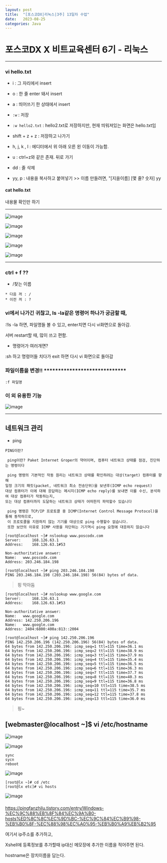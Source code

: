 ```yaml
---
layout: post
title:  "[포스코DX|리눅스|3주] 13일차 수업"
date:   2023-08-25
categories: Java
---
```

# 포스코DX X 비트교육센터 6기 - 리눅스

---

### vi hello.txt

- i : 그 자리에서 insert
- o : 한 줄 enter 돼서 insert
- a : 띄어쓰기 한 상태에서 insert


- `:w` : 저장
- `:w hello2.txt` : hello2.txt로 저장하지만, 현재 띄워져있는 화면은 hello.txt임

- shift + z + z : 저장하고 나가기

- h, j, k , l : 에디터에서 위 아래 오른 왼 이동이 가능함.

- u : ctrl+z와 같은 존재. 뒤로 가기
- dd : 줄 삭제

- yy, p : 내용을 복사하고 붙여넣기 >> 이름 만들려면, "[지을이름] [몇 줄? 숫자] yy 


#### cat hello.txt

내용물 확인만 하기


---


![image](https://github.com/talkingOrange/talkingOrange.github.io/assets/88815795/35475a15-5d3c-4b32-8598-cb75abf87419)

![image](https://github.com/talkingOrange/talkingOrange.github.io/assets/88815795/88b95fc6-1205-406c-a1f9-9155dd5c65a2)

![image](https://github.com/talkingOrange/talkingOrange.github.io/assets/88815795/5f97e03d-cb2b-4b3c-bf4f-45361eb4b626)

![image](https://github.com/talkingOrange/talkingOrange.github.io/assets/88815795/b4f25661-e734-4f86-92ee-ae6f220fe295)

![image](https://github.com/talkingOrange/talkingOrange.github.io/assets/88815795/3f4398b7-66df-4e00-ad27-376ffbf76e02)


---


### ctrl + f ??

- /찾는 이름

```
* 다음 꺼 : /
* 이전 꺼 : ?
```

### vi에서 나가긴 귀찮고, ls -la같은 명령어 하나가 궁금할 때,

:!ls -la 하면, 파일명들 볼 수 있고, enter치면 다시 vi화면으로 돌아감.

서버 restart할 때, 많이 쓰고 편함.

- 명령어가 여러개면?

:sh 하고 명령어들 치다가 exit 하면 다시 vi 화면으로 돌아감 


### 파일이름을 변경!! *****************************

`:f 파일명`

### 이 외 유용한 기능 

![image](https://github.com/talkingOrange/talkingOrange.github.io/assets/88815795/37cbcc1a-8dfd-4781-ba0a-6d37dd61bb3f)


---

## 네트워크 관리


- ping

```console
PING이란?

 ping이란? Paket Internet Groper의 약어이며, 컴퓨터 네트워크 상태를 점검, 진단하는 명령이다

 ping 명령의 기본적인 작동 원리는 네트워크 상태를 확인하려는 대상(target) 컴퓨터를 향해
일정 크기의 패킷(packet, 네트워크 최소 전송단위)을 보낸후(ICMP echo request)
대상 컴퓨터가 이에 대해 응답하는 메시지(ICMP echo reply)를 보내면 이를 수신, 분석하여 대상 컴퓨터가 작동하는지,
또는 대상 컴퓨터까지 도달하는 네트워크 상태가 어떠한지 파악할수 있습니다

 ping 명령은 TCP/IP 프로토콜 중 ICMP(Internet Control Message Protocol)을 통해 동작하므로,
 이 프로토콜을 지원하지 않는 기기를 대상으로 ping 수행할수 없습니다.
 또한 보안의 이유로 ICMP 사용을 차단하는 기기역시 ping 요청에 대응하지 않습니다
```

```console
[root@localhost ~]# nslookup www.poscodx.com
Server:		168.126.63.1
Address:	168.126.63.1#53

Non-authoritative answer:
Name:	www.poscodx.com
Address: 203.246.184.198

[root@localhost ~]# ping 203.246.184.198
PING 203.246.184.198 (203.246.184.198) 56(84) bytes of data.
```

> 핑 막아둠


```console
[root@localhost ~]# nslookup www.google.com
Server:		168.126.63.1
Address:	168.126.63.1#53

Non-authoritative answer:
Name:	www.google.com
Address: 142.250.206.196
Name:	www.google.com
Address: 2404:6800:400a:813::2004

[root@localhost ~]# ping 142.250.206.196
PING 142.250.206.196 (142.250.206.196) 56(84) bytes of data.
64 bytes from 142.250.206.196: icmp_seq=1 ttl=115 time=36.1 ms
64 bytes from 142.250.206.196: icmp_seq=2 ttl=115 time=38.9 ms
64 bytes from 142.250.206.196: icmp_seq=3 ttl=115 time=37.9 ms
64 bytes from 142.250.206.196: icmp_seq=4 ttl=115 time=35.4 ms
64 bytes from 142.250.206.196: icmp_seq=5 ttl=115 time=36.5 ms
64 bytes from 142.250.206.196: icmp_seq=6 ttl=115 time=36.3 ms
64 bytes from 142.250.206.196: icmp_seq=7 ttl=115 time=37.7 ms
64 bytes from 142.250.206.196: icmp_seq=8 ttl=115 time=40.3 ms
64 bytes from 142.250.206.196: icmp_seq=9 ttl=115 time=36.8 ms
64 bytes from 142.250.206.196: icmp_seq=10 ttl=115 time=38.5 ms
64 bytes from 142.250.206.196: icmp_seq=11 ttl=115 time=35.7 ms
64 bytes from 142.250.206.196: icmp_seq=12 ttl=115 time=37.8 ms
64 bytes from 142.250.206.196: icmp_seq=13 ttl=115 time=36.0 ms

```

> 핑~



## [webmaster@localhost ~]$ vi /etc/hostname

 ![image](https://github.com/talkingOrange/talkingOrange.github.io/assets/88815795/5a4a2742-8dd5-4632-ba79-6257816629f5)


![image](https://github.com/talkingOrange/talkingOrange.github.io/assets/88815795/738c5f97-1e6e-4487-9ebc-046fcfcfd8fc)


```
sync 
sycn
reboot
```

![image](https://github.com/talkingOrange/talkingOrange.github.io/assets/88815795/0037a46b-b70f-46b9-a403-8b194aef5757)



```
[root@lx ~]# cd /etc
[root@lx etc]# vi hosts
```

![image](https://github.com/talkingOrange/talkingOrange.github.io/assets/88815795/4fa81613-6ef5-4d26-8dd5-08a7f618a2dc)



### 

https://pingfanzhilu.tistory.com/entry/Windows-%EC%9C%88%EB%8F%84%EC%9A%B0-hosts%ED%8C%8C%EC%9D%BC-%EC%9C%84%EC%B9%98-%EB%B0%8F-%EC%88%98%EC%A0%95-%EB%B0%A9%EB%B2%95

여기서 ip주소를 추가하고,

Xshell에 등록정보를 추가할때 ip대신 메모장에 추가한 이름을 적어주면 된다.

hostname은 장치이름을 담는다.
